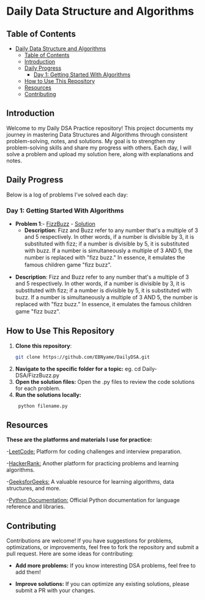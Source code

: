 # Daily Data Structure and Algorithms

## Table of Contents
- [Daily Data Structure and Algorithms](#daily-data-structure-and-algorithms)
  - [Table of Contents](#table-of-contents)
  - [Introduction](#introduction)
  - [Daily Progress](#daily-progress)
    - [Day 1: Getting Started With Algorithms](#day-1-getting-started-with-algorithms)
  - [How to Use This Repository](#how-to-use-this-repository)
  - [Resources](#resources)
  - [Contributing](#contributing)




## Introduction
Welcome to my Daily DSA Practice repository! This project documents my journey in mastering Data Structures and Algorithms through consistent problem-solving, notes, and solutions. My goal is to strengthen my problem-solving skills and share my progress with others. Each day, I will solve a problem and upload my solution here, along with explanations and notes.


## Daily Progress
Below is a log of problems I’ve solved each day:

### Day 1: Getting Started With Algorithms
- **Problem 1**:- [FizzBuzz](https://leetcode.com/problems/fizz-buzz) - [Solution](Daily/FizzBuzz.py)
    -  **Description**: Fizz and Buzz refer to any number that's a multiple of 3 and 5 respectively. In other words, if a number is divisible
by 3, it is substituted with ﬁzz; if a number is divisible by 5, it is substituted with buzz. If a number is simultaneously
a multiple of 3 AND 5, the number is replaced with "ﬁzz buzz." In essence, it emulates the famous children game
"ﬁzz buzz".
<!-- - **Problem 2**: [Maximum Subarray](https://leetcode.com/problems/maximum-subarray) - [Solution](arrays/maximum_subarray.py) -->
 -  **Description**: Fizz and Buzz refer to any number that's a multiple of 3 and 5 respectively. In other words, if a number is divisible
by 3, it is substituted with ﬁzz; if a number is divisible by 5, it is substituted with buzz. If a number is simultaneously
a multiple of 3 AND 5, the number is replaced with "ﬁzz buzz." In essence, it emulates the famous children game
"ﬁzz buzz".
<!-- ### Day 2: Strings
- **Problem 1**: [Valid Palindrome](https://leetcode.com/problems/valid-palindrome) - [Solution](strings/valid_palindrome.py)
- **Problem 2**: [Longest Common Prefix](https://leetcode.com/problems/longest-common-prefix) - [Solution](strings/longest_common_prefix.py)

### Day 3: Linked Lists
- **Problem 1**: [Reverse Linked List](https://leetcode.com/problems/reverse-linked-list) - [Solution](linked_lists/reverse_linked_list.py)

### Day 4: Dynamic Programming
- **Problem 1**: [Climbing Stairs](https://leetcode.com/problems/climbing-stairs) - [Solution](dp/climbing_stairs.py) -->


## How to Use This Repository
1. **Clone this repository**:
   ```bash
   git clone https://github.com/EBNyame/DailyDSA.git
2. **Navigate to the specific folder for a topic:**
   eg. cd Daily-DSA/FizzBuzz.py
3. **Open the solution files:**
   Open the .py files to review the code solutions for each problem.
4. **Run the solutions locally:**
   ```bash
    python filename.py


## Resources
**These are the platforms and materials I use for practice:**

-[LeetCode:](https://leetcode.com/) Platform for coding challenges and interview preparation.

-[HackerRank:](https://www.hackerrank.com/) Another platform for practicing problems and learning algorithms.

-[GeeksforGeeks:](https://www.geeksforgeeks.org/) A valuable resource for learning algorithms, data structures, and more.

-[Python Documentation:](https://docs.python.org/3/) Official Python documentation for language reference and libraries.


## Contributing
Contributions are welcome! If you have suggestions for problems, optimizations, or improvements, feel free to fork the repository and submit a pull request. Here are some ideas for contributing:

* **Add more problems:** If you know interesting DSA problems, feel free to add them!
  
* **Improve solutions:** If you can optimize any existing solutions, please submit a PR with your changes.





